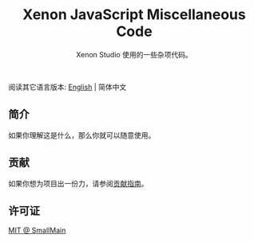 <!-- 名字 -->
<h1 align="center">Xenon JavaScript Miscellaneous Code</h1>
<!-- 描述 -->
<p align="center">Xenon Studio 使用的一些杂项代码。</p>
<br/>

阅读其它语言版本: [English](./README.md) | 简体中文

## 简介

如果你理解这是什么，那么你就可以随意使用。

## 贡献

如果你想为项目出一份力，请参阅[贡献指南](./CONTRIBUTING_zh-CN.md)。

## 许可证

[MIT @ SmallMain](./LICENSE)
